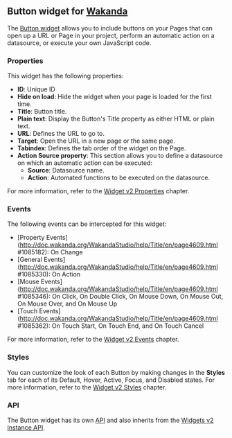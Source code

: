 ﻿## Button widget for [Wakanda](http://www.wakanda.org)
The [Button widget](http://doc.wakanda.org/WakandaStudio0/help/Title/en/page4607.html "Button widget") allows you to include buttons on your Pages that can open up a URL or Page in your project, perform an automatic action on a datasource, or execute your own JavaScript code.

### Properties
This widget has the following properties:

* __ID__: Unique ID
* __Hide on load__: Hide the widget when your page is loaded for the first time. 
* __Title__: Button title.
* __Plain text__: Display the Button's Title property as either HTML or plain text. 
* __URL__: Defines the URL to go to.
* __Target__: Open the URL in a new page or the same page.
* __Tabindex__: Defines the tab order of the widget on the Page. 
* __Action Source property__: This section allows you to define a datasource on which an automatic action can be executed:
	* __Source__: Datasource name.
	* __Action__: Automated functions to be executed on the datasource.

For more information, refer to the [Widget v2 Properties](http://doc.wakanda.org/WakandaStudio0/help/Title/en/page4608.html "Widget v2 Properties") chapter.

### Events
The following events can be intercepted for this widget:

* [Property Events](http://doc.wakanda.org/WakandaStudio/help/Title/en/page4609.html #1085182): On Change
* [General Events](http://doc.wakanda.org/WakandaStudio/help/Title/en/page4609.html #1085330): On Action
* [Mouse Events](http://doc.wakanda.org/WakandaStudio/help/Title/en/page4609.html #1085346): On Click, On Double Click, On Mouse Down, On Mouse Out, On Mouse Over, and On Mouse Up
* [Touch Events](http://doc.wakanda.org/WakandaStudio/help/Title/en/page4609.html #1085362): On Touch Start, On Touch End, and On Touch Cancel

For more information, refer to the [Widget v2 Events](http://doc.wakanda.org/WakandaStudio/help/Title/en/page4609.html "Widget v2 Events") chapter.

### Styles
You can customize the look of each Button by making changes in the __Styles__ tab for each of its Default, Hover, Active, Focus, and Disabled states. For more information, refer to the [Widget v2 Styles](http://doc.wakanda.org/WakandaStudio0/help/Title/en/page4611.html "Widget v2 Styles") chapter.

### API
The Button widget has its own [API](http://doc.wakanda.org/WakandaStudio/help/Title/en/page4613.html "Button v2 API") and also inherits from the [Widgets v2 Instance API](http://doc.wakanda.org/WakandaStudio/help/Title/en/page4066.html "Widgets v2 Instance API").
